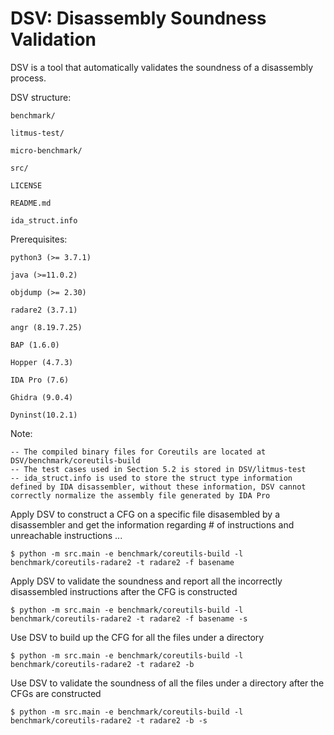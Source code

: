 # DSV: Disassembly Soundness Validation

DSV is a tool that automatically validates the soundness of a disassembly process.

DSV structure:

    benchmark/

    litmus-test/

    micro-benchmark/

    src/

    LICENSE

    README.md
    
    ida_struct.info


Prerequisites:

    python3 (>= 3.7.1)

    java (>=11.0.2)

    objdump (>= 2.30)

    radare2 (3.7.1)

    angr (8.19.7.25)

    BAP (1.6.0)
    
    Hopper (4.7.3)
    
    IDA Pro (7.6)

    Ghidra (9.0.4)

    Dyninst(10.2.1)

Note:

    -- The compiled binary files for Coreutils are located at DSV/benchmark/coreutils-build
    -- The test cases used in Section 5.2 is stored in DSV/litmus-test
    -- ida_struct.info is used to store the struct type information defined by IDA disassembler, without these information, DSV cannot correctly normalize the assembly file generated by IDA Pro


Apply DSV to construct a CFG on a specific file disasembled by a disassembler and get the information regarding # of instructions and unreachable instructions ...

    $ python -m src.main -e benchmark/coreutils-build -l benchmark/coreutils-radare2 -t radare2 -f basename



Apply DSV to validate the soundness and report all the incorrectly disassembled instructions after the CFG is constructed

    $ python -m src.main -e benchmark/coreutils-build -l benchmark/coreutils-radare2 -t radare2 -f basename -s



Use DSV to build up the CFG for all the files under a directory

    $ python -m src.main -e benchmark/coreutils-build -l benchmark/coreutils-radare2 -t radare2 -b



Use DSV to validate the soundness of all the files under a directory after the CFGs are constructed

    $ python -m src.main -e benchmark/coreutils-build -l benchmark/coreutils-radare2 -t radare2 -b -s


